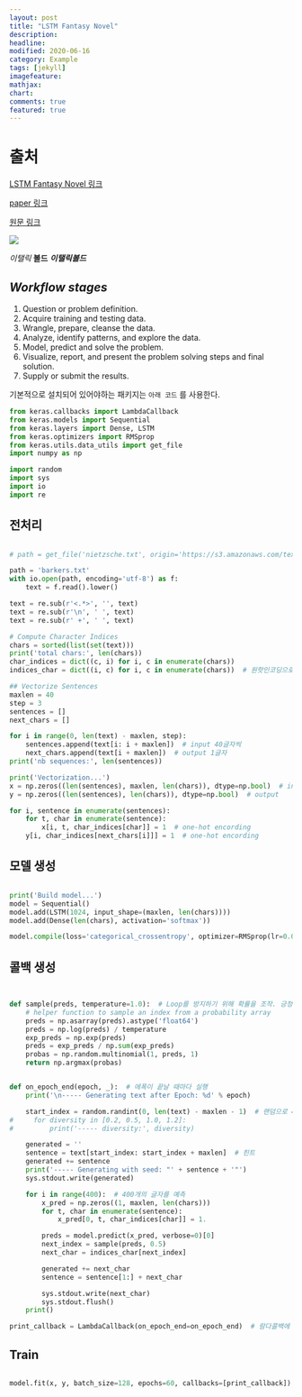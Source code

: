 ```yaml
---
layout: post
title: "LSTM Fantasy Novel"
description: 
headline: 
modified: 2020-06-16
category: Example
tags: [jekyll]
imagefeature: 
mathjax: 
chart: 
comments: true
featured: true
---
```


# 출처

[LSTM Fantasy Novel 링크](https://github.com/kairess/deep_fantasy_novel)

[paper 링크](https://arxiv.org/pdf/1610.07629.pdf)

[원문 링크](https://www.anishathalye.com/2015/12/19/an-ai-that-can-mimic-any-artist/)

<img src="{{ site.url }}/images/practice/tf.jpg">

*이탤릭* **볼드** ***이탤릭볼드***

## ***Workflow stages***
1. Question or problem definition.
2. Acquire training and testing data.
3. Wrangle, prepare, cleanse the data.
4. Analyze, identify patterns, and explore the data.
5. Model, predict and solve the problem.
6. Visualize, report, and present the problem solving steps and final solution.
7. Supply or submit the results.
 
기본적으로 설치되어 있어야하는 패키지는 `아래 코드` 를 사용한다.

~~~python
from keras.callbacks import LambdaCallback
from keras.models import Sequential
from keras.layers import Dense, LSTM
from keras.optimizers import RMSprop
from keras.utils.data_utils import get_file
import numpy as np

import random
import sys
import io
import re
~~~

## 전처리

~~~python

# path = get_file('nietzsche.txt', origin='https://s3.amazonaws.com/text-datasets/nietzsche.txt')

path = 'barkers.txt'
with io.open(path, encoding='utf-8') as f:
    text = f.read().lower()

text = re.sub(r'<.*>', '', text)
text = re.sub(r'\n', ' ', text)
text = re.sub(r' +', ' ', text)

# Compute Character Indices
chars = sorted(list(set(text)))
print('total chars:', len(chars))
char_indices = dict((c, i) for i, c in enumerate(chars))
indices_char = dict((i, c) for i, c in enumerate(chars))  # 원핫인코딩으로 class화 함

## Vectorize Sentences
maxlen = 40
step = 3
sentences = []
next_chars = []

for i in range(0, len(text) - maxlen, step):
    sentences.append(text[i: i + maxlen])  # input 40글자씩
    next_chars.append(text[i + maxlen])  # output 1글자
print('nb sequences:', len(sentences))

print('Vectorization...')
x = np.zeros((len(sentences), maxlen, len(chars)), dtype=np.bool)  # input
y = np.zeros((len(sentences), len(chars)), dtype=np.bool)  # output

for i, sentence in enumerate(sentences):
    for t, char in enumerate(sentence):
        x[i, t, char_indices[char]] = 1  # one-hot encording
    y[i, char_indices[next_chars[i]]] = 1  # one-hot encording

~~~

## 모델 생성

~~~python

print('Build model...')
model = Sequential()
model.add(LSTM(1024, input_shape=(maxlen, len(chars))))
model.add(Dense(len(chars), activation='softmax'))

model.compile(loss='categorical_crossentropy', optimizer=RMSprop(lr=0.001))

~~~

## 콜백 생성

~~~python


def sample(preds, temperature=1.0):  # Loop를 방지하기 위해 확률을 조작. 긍정문 같은 예, 아니오 등이 반복되는 것을 방지
    # helper function to sample an index from a probability array
    preds = np.asarray(preds).astype('float64')
    preds = np.log(preds) / temperature
    exp_preds = np.exp(preds)
    preds = exp_preds / np.sum(exp_preds)
    probas = np.random.multinomial(1, preds, 1)
    return np.argmax(probas)


def on_epoch_end(epoch, _):  # 에폭이 끝날 때마다 실행
    print('\n----- Generating text after Epoch: %d' % epoch)

    start_index = random.randint(0, len(text) - maxlen - 1)  # 랜덤으로 40개의 시드를 생성
#     for diversity in [0.2, 0.5, 1.0, 1.2]:
#         print('----- diversity:', diversity)

    generated = ''
    sentence = text[start_index: start_index + maxlen]  # 힌트
    generated += sentence
    print('----- Generating with seed: "' + sentence + '"')
    sys.stdout.write(generated)

    for i in range(400):  # 400개의 글자를 예측
        x_pred = np.zeros((1, maxlen, len(chars)))
        for t, char in enumerate(sentence):
            x_pred[0, t, char_indices[char]] = 1.

        preds = model.predict(x_pred, verbose=0)[0]
        next_index = sample(preds, 0.5)
        next_char = indices_char[next_index]

        generated += next_char
        sentence = sentence[1:] + next_char

        sys.stdout.write(next_char)
        sys.stdout.flush()
    print()

print_callback = LambdaCallback(on_epoch_end=on_epoch_end)  # 람다콜백에 등록

~~~


## Train

~~~python

model.fit(x, y, batch_size=128, epochs=60, callbacks=[print_callback])

~~~
